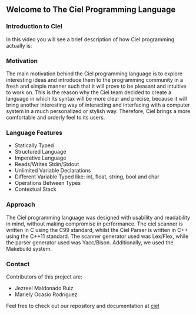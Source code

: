 ## Welcome to The Ciel Programming Language 

### Introduction to Ciel
In this video you will see a brief description of how Ciel programming actually is: 



### Motivation
The main motivation behind the Ciel programming language is to explore interesting ideas and introduce them to the programming community in a fresh and simple manner such that it will prove to be pleasant and intuitive to work on. This is the reason why the Ciel team decided to create a language in which its syntax will be more clear and precise, because it will bring another interesting way of interacting and interfacing with a computer system in a much personalized or stylish way. Therefore, Ciel brings a more comfortable and orderly feel to its users.

### Language Features
* Statically Typed
* Structured Language
* Imperative Language
* Reads/Writes Stdin/Stdout
* Unlimited Variable Declarations
* Different Variable Typed like: int, float, string, bool and char
* Operations Between Types
* Contextual Stack

### Approach
The Ciel programming language was designed with usability and readability in mind, without making compromise in performance. The ciel scanner is written in C using the C99 standard, whilst the Ciel Parser is written in C++ using the C++11 standard. The scanner generator used was Lex/Flex, while the parser generator used was Yacc/Bison. Additionally, we used the Makebuild system.

### Contact
Contributors of this project are: 
- Jezreel Maldonado Ruiz
- Mariely Ocasio Rodríguez

Feel free to check out our repository and documentation at [ciel](https://github.com/Denovocto/ciel)
